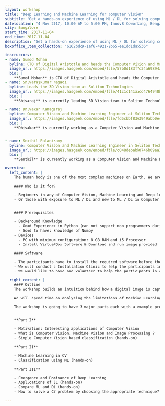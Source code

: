 ```yaml
---
layout: workshop
title: "Deep Learning and Machine Learning for Computer Vision"
subtitle: "Get a hands-on experience of using ML / DL for solving computer vision problems"
datelocation: "4 Nov 2017, 10:00 AM to 5:00 PM, Innov8 Coworking, Bengaluru"
city: Bangalore
start_time: 2017-11-04
end_time: 2017-11-04
description: "Get a hands-on experience of using ML / DL for solving computer vision problems"
boxoffice_item_collection: "6162bdc9-1af6-4921-9b65-ee1dd1da5536"

instructors:
- name: Sumod Mohan
  byline: CTO of Digital Aristotle and heads the Computer Vision and Machine Learning at Soliton Technologies
  image_url: https://images.hasgeek.com/embed/file/57b0d183f7c34a69894adaa376f9531f
  bio: |
    **Sumod Mohan** is CTO of Digital Aristotle and heads the Computer Vision and Machine Learning at Soliton Technologies. His experience spans Computer Vision, Machine Learning, 3D Vision, Deep Learning, NLP, Graph Algorithms, Probabilistic Graphical Models, Code Optimization and Parallelization and has worked in the Computer Vision and Machine Learning for past 10+ years. His broad research interest is in application of Graph Algorithms and Probabilistic Graphical Models in Computer Vision and holds an M.S degree from Clemson University, USA with specialization in Intelligent Systems and Robotics. Prior to this after dropping out of his Ph.D program, he worked for HighlightCam Inc, a startup in California where he led Computer Vision Algorithm Development.
- name: Shivarajkumar Magadi
  byline: Leads the 3D Vision team at Soliton Technologies
  image_url: https://images.hasgeek.com/embed/file/41c1c141aacd4764948bba808946a409
  bio: |
    **Shivaraj** is currently leading 3D Vision team in Soliton Technologies and his prior experience includes 3D pose estimation, 3D depth estimation, segmentation, pattern recognition and machine learning. The products developed include Monocular Augmented Reality Application, Classification of manufactured components, Pose Estimation for large nearly-rigid objects etc. He has more than 4+ years experience developing and deploying products in 3D Vision and Machine Vision.

- name: Dhivakar Kanagaraj
  byline: Computer Vision and Machine Learning Engineer at Soliton Technologies
  image_url: https://images.hasgeek.com/embed/file/fd5cbbf8363949abb0ec437609cf6252
  bio: |
    **Dhivakar** is currently working as a Computer Vision and Machine Learning Engineer at Soliton Technologies. He has been working for the past 2+ years on Object detection and Recognition problems  with Computer Vision and Deep Learning. He has also been a co-organizer and in-charge of the Bangalore Computer Vision Meetup (BCVM): a forum for discussing research papers on Computer Vision, Machine Learning and Deep Learning.


- name: Senthil Palanisamy
  byline: Computer Vision and Machine Learning Engineer in Soliton Technologies
  image_url: https://images.hasgeek.com/embed/file/c048debabb0746b09aa3083924b83c7c
  bio: |
    **Senthil** is currently working as a Computer Vision and Machine Learning Engineer in Soliton Technologies. His research interest lies in the intersection of Deep Learning and Graph Algorithms. He completed his bachelor's degree in Electronics and Communication Engineering in Coimbatore Institute of Technology.

overview:
  left_content: |
    The human body is one of the most complex machines on Earth. We are fascinated by how the Human Visual System works. How as a human, we see the world, store the visual information and learn from what we see and recognize patterns from previous experiences. The goal of the workshop is to help build an understanding of how to solve real world problems using Computer Vision with examples. We start from biological motivations for Computer Vision, developing intuitions to solve problems, converting the intuitions into the language of mathematics and finally developing code that represents the mathematics. With the help of Machine Learning and Deep learning, we are able to attain state-of-art performance in many Computer Vision problems. The workshop is meant for those who want to get get a hands-on experience of using ML / DL for solving Computer Vision problems.

    #### Who is it for?

    - Beginners in any of Computer Vision, Machine Learning and Deep learning
    - Or those with exposure to ML / DL and new to ML / DL in Computer Vision


    #### Prerequisites

    - Background Knowledge
      - Good Experience in Python (can not support non programmers during session due to lack of time)
      - Good to have: Knowledge of Numpy
    - Devices
      - PC with minimum configuration: 8 GB RAM and i5 Processor
      - Install VirtualBox Software & Download and run image provided

    #### Software

    - The participants have to install the required software before the session (link will be provided shortly).
    - We will conduct a Installation Clinic to help the participants install the software package one day before the session.
    - We would like to have one volunteer to help the participants in case of any software conflicts

  right_content: |
    #### Outline
    The workshop builds an intuition behind how a digital image is captured, stored and processed. It aims to show what are the traditional and simple object detection mechanisms in Computer Vision and their limitations by examples. Then we show how Machine Learning came to the aid and solved the problems which the traditional CV techniques could not solve.

    We will spend time on analyzing the limitations of Machine Learning and how we can address some of these using the Deep Learning techniques. We will dive into the Black box (DL) and try to understand what each layer is doing and so that we can solve problems in an effective manner. We will finally talk about best practises in solving Computer Vision problems, which technique to use, which parameter to tweak, etc.,

    The workshop is going to have 3 major parts each with a example problems that we will experiment on, using Jupyter notebooks. At the end of the workshop, each participant should be able to build a network using Keras (Python library for Deep Learning), train and test the model. It is going to be a hands-on and with some mathematics, especially suitable for the beginners to Computer Vision or practitioners who have not had a chance to build from basics.


    **Part I**

    - Motivation: Interesting applications of Computer Vision
    - What is Computer Vision, Machine Vision and Image Processing ?
    - Simple Computer Vision based classification (hands-on)

    **Part II**

    - Machine Learning in CV
    - Classification using ML (hands-on)

    **Part III**

    - Emergence and Dominance of Deep Learning
    - Applications of DL (hands-on)
    - Compare ML and DL (hands-on)
    - How to solve a CV problem by choosing the appropriate technique?

---
```

